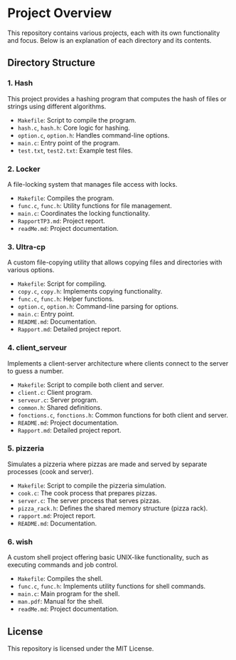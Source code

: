# Project Overview

This repository contains various projects, each with its own functionality and focus. Below is an explanation of each directory and its contents.

## Directory Structure

### 1. **Hash**

This project provides a hashing program that computes the hash of files or strings using different algorithms.

- `Makefile`: Script to compile the program.
- `hash.c`, `hash.h`: Core logic for hashing.
- `option.c`, `option.h`: Handles command-line options.
- `main.c`: Entry point of the program.
- `test.txt`, `test2.txt`: Example test files.

### 2. **Locker**

A file-locking system that manages file access with locks.

- `Makefile`: Compiles the program.
- `func.c`, `func.h`: Utility functions for file management.
- `main.c`: Coordinates the locking functionality.
- `RapportTP3.md`: Project report.
- `readMe.md`: Project documentation.

### 3. **Ultra-cp**

A custom file-copying utility that allows copying files and directories with various options.

- `Makefile`: Script for compiling.
- `copy.c`, `copy.h`: Implements copying functionality.
- `func.c`, `func.h`: Helper functions.
- `option.c`, `option.h`: Command-line parsing for options.
- `main.c`: Entry point.
- `README.md`: Documentation.
- `Rapport.md`: Detailed project report.

### 4. **client_serveur**

Implements a client-server architecture where clients connect to the server to guess a number.

- `Makefile`: Script to compile both client and server.
- `client.c`: Client program.
- `serveur.c`: Server program.
- `common.h`: Shared definitions.
- `fonctions.c`, `fonctions.h`: Common functions for both client and server.
- `README.md`: Project documentation.
- `Rapport.md`: Detailed project report.

### 5. **pizzeria**

Simulates a pizzeria where pizzas are made and served by separate processes (cook and server).

- `Makefile`: Script to compile the pizzeria simulation.
- `cook.c`: The cook process that prepares pizzas.
- `server.c`: The server process that serves pizzas.
- `pizza_rack.h`: Defines the shared memory structure (pizza rack).
- `rapport.md`: Project report.
- `README.md`: Documentation.

### 6. **wish**

A custom shell project offering basic UNIX-like functionality, such as executing commands and job control.

- `Makefile`: Compiles the shell.
- `func.c`, `func.h`: Implements utility functions for shell commands.
- `main.c`: Main program for the shell.
- `man.pdf`: Manual for the shell.
- `readMe.md`: Project documentation.

## License

This repository is licensed under the MIT License.
